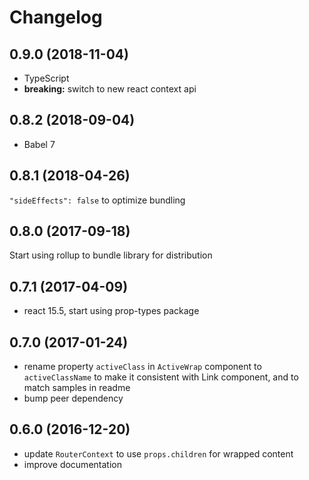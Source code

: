 # Changelog

## 0.9.0 (2018-11-04)

- TypeScript
- **breaking:** switch to new react context api

## 0.8.2 (2018-09-04)

- Babel 7

## 0.8.1 (2018-04-26)

`"sideEffects": false` to optimize bundling 

## 0.8.0 (2017-09-18)

Start using rollup to bundle library for distribution

## 0.7.1  (2017-04-09)

- react 15.5, start using prop-types package

## 0.7.0  (2017-01-24)

- rename property `activeClass` in `ActiveWrap` component to `activeClassName` to make it consistent with Link component, and to match samples in readme 
- bump peer dependency

## 0.6.0  (2016-12-20)

- update `RouterContext` to use `props.children` for wrapped content
- improve documentation
